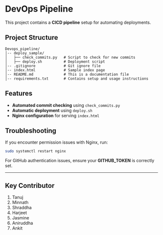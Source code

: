 # DevOps Pipeline

This project contains a **CICD pipeline** setup for automating deployments.

## Project Structure

```
Devops_pipeline/
│-- deploy_sample/
│   ├── check_commits.py   # Script to check for new commits
│   ├── deploy.sh          # Deployment script
│-- .gitignore             # Git ignore file
│-- index.html             # Sample index page
│-- README.md              # This is a documentation file
│-- requirements.txt       # Contains setup and usage instructions
```

## Features
- **Automated commit checking** using `check_commits.py`
- **Automatic deployment** using `deploy.sh`
- **Nginx configuration** for serving `index.html`

## Troubleshooting
If you encounter permission issues with Nginx, run:
```bash
sudo systemctl restart nginx
```

For GitHub authentication issues, ensure your **GITHUB_TOKEN** is correctly set.

---

## Key Contributor
1. Tanuj
2. Minnath
3. Shraddha
4. Harjeet
5. Jasmine
6. Aniruddha
7. Ankit

